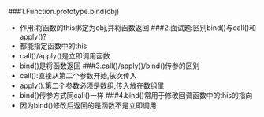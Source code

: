 ###1.Function.prototype.bind(obj)
- 作用:将函数的this绑定为obj,并将函数返回
###2.面试题:区别bind()与call()和apply()?
- 都能指定函数中的this
- call()/apply()是立即调用函数
- bind()是将函数返回
###3.call()/apply()/bind()传参的区别
- call():直接从第二个参数开始,依次传入
- apply():第二个参数必须是数组,传入放在数组里
- bind()传参方式同call()一样
###4.bind()常用于修改回调函数中的this的指向
- 因为bind()修改后返回的是函数不是立即调用
